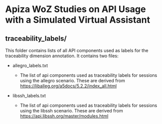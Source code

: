 # Apiza WoZ Studies on API Usage with a Simulated Virtual Assistant
## traceability_labels/

This folder contains lists of all API components used as labels for the traceability dimension annotation. It contains two files:

* allegro_labels.txt
    * The list of api components used as traceability labels for sessions using the allegro scenario. These are derived from https://liballeg.org/a5docs/5.2.2/index_all.html

* libssh_labels.txt
    *  The list of api components used as traceability labels for sessions using the libssh scenario. These are derived from https://api.libssh.org/master/modules.html